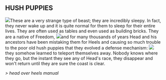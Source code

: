 ## HUSH PUPPIES

![](texture-hushPuppy?float-right)These are a very strange type of beast; they are incredibly 
sleepy. In fact, they never wake up and it is quite normal for them to sleep for 
their entire lives. They are often used as tables and even used as building bricks. 
They are a native of Freedom, ![](texture-head.walking.right.2?clear-both)and for many thousands of years Head and his ancestors 
have been mistaking them for Heels and causing so much trouble to the poor old hush
puppies that they evolved a defense mechanism: ![](texture-bubbles.white.1?float-right&clear-both)they somehow learned to teleport
themselves away. Nobody knows where they go, but the instant they see any of
Head's race, they disappear and won't return until they are sure the coast is
clear.

*> head over heels manual*
